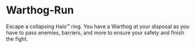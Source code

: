 # Warthog-Run
Escape a collapsing Halo™ ring. You have a Warthog at your disposal as you have to pass enemies, barriers, and more to ensure your safety and finish the fight.
